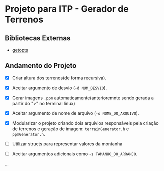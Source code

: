 # Projeto para ITP - Gerador de Terrenos

## Bibliotecas Externas

- [getopts](https://pubs.opengroup.org/onlinepubs/9699919799/utilities/getopts.html)

## Andamento do Projeto

- [x] Criar altura dos terrenos(de forma recursiva).

- [x] Aceitar argumento de desvio (`-d NUM_DESVIO`).

- [x] Gerar imagens `.ppm` automaticamente(anterioremnte sendo gerada a partir do ">" no terminal linux)

- [x] Aceitar argumento de nome de arquivo (`-o NOME_DO_ARQUIVO`).

- [x] Modularizar o projeto criando dois arquivios responsáveis pela criação de terrenos e geração de imagem: `terrainGenerator.h` e `ppmGenerator.h`.

- [ ] Utilizar structs para representar valores da montanha

- [ ] Aceitar argumentos adicionais como `-s TAMANHO_DO_ARRANJO`.

_..._
